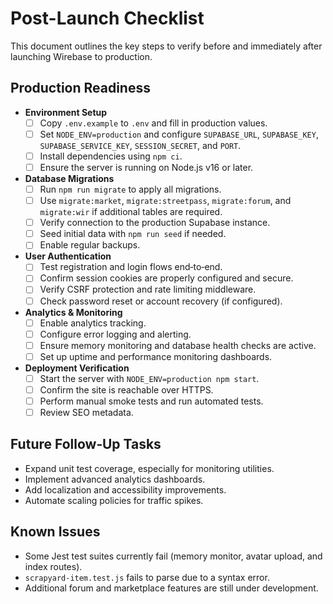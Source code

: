 # Post-Launch Checklist

This document outlines the key steps to verify before and immediately after launching Wirebase to production.

## Production Readiness

- **Environment Setup**
  - [ ] Copy `.env.example` to `.env` and fill in production values.
  - [ ] Set `NODE_ENV=production` and configure `SUPABASE_URL`, `SUPABASE_KEY`, `SUPABASE_SERVICE_KEY`, `SESSION_SECRET`, and `PORT`.
  - [ ] Install dependencies using `npm ci`.
  - [ ] Ensure the server is running on Node.js v16 or later.

- **Database Migrations**
  - [ ] Run `npm run migrate` to apply all migrations.
  - [ ] Use `migrate:market`, `migrate:streetpass`, `migrate:forum`, and `migrate:wir` if additional tables are required.
  - [ ] Verify connection to the production Supabase instance.
  - [ ] Seed initial data with `npm run seed` if needed.
  - [ ] Enable regular backups.

- **User Authentication**
  - [ ] Test registration and login flows end‑to‑end.
  - [ ] Confirm session cookies are properly configured and secure.
  - [ ] Verify CSRF protection and rate limiting middleware.
  - [ ] Check password reset or account recovery (if configured).

- **Analytics & Monitoring**
  - [ ] Enable analytics tracking.
  - [ ] Configure error logging and alerting.
  - [ ] Ensure memory monitoring and database health checks are active.
  - [ ] Set up uptime and performance monitoring dashboards.

- **Deployment Verification**
  - [ ] Start the server with `NODE_ENV=production npm start`.
  - [ ] Confirm the site is reachable over HTTPS.
  - [ ] Perform manual smoke tests and run automated tests.
  - [ ] Review SEO metadata.

## Future Follow‑Up Tasks

- Expand unit test coverage, especially for monitoring utilities.
- Implement advanced analytics dashboards.
- Add localization and accessibility improvements.
- Automate scaling policies for traffic spikes.

## Known Issues

- Some Jest test suites currently fail (memory monitor, avatar upload, and index routes).
- `scrapyard-item.test.js` fails to parse due to a syntax error.
- Additional forum and marketplace features are still under development.
